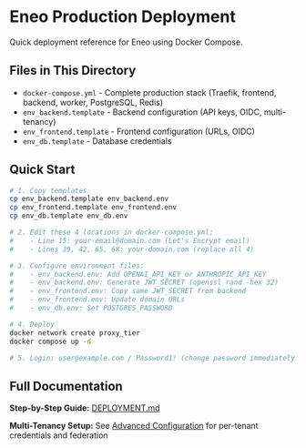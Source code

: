 # Eneo Production Deployment

Quick deployment reference for Eneo using Docker Compose.

## Files in This Directory

- `docker-compose.yml` - Complete production stack (Traefik, frontend, backend, worker, PostgreSQL, Redis)
- `env_backend.template` - Backend configuration (API keys, OIDC, multi-tenancy)
- `env_frontend.template` - Frontend configuration (URLs, OIDC)
- `env_db.template` - Database credentials

## Quick Start

```bash
# 1. Copy templates
cp env_backend.template env_backend.env
cp env_frontend.template env_frontend.env
cp env_db.template env_db.env

# 2. Edit these 4 locations in docker-compose.yml:
#    - Line 15: your-email@domain.com (Let's Encrypt email)
#    - Lines 39, 42, 65, 68: your-domain.com (replace all 4)

# 3. Configure environment files:
#    - env_backend.env: Add OPENAI_API_KEY or ANTHROPIC_API_KEY
#    - env_backend.env: Generate JWT_SECRET (openssl rand -hex 32)
#    - env_frontend.env: Copy same JWT_SECRET from backend
#    - env_frontend.env: Update domain URLs
#    - env_db.env: Set POSTGRES_PASSWORD

# 4. Deploy
docker network create proxy_tier
docker compose up -d

# 5. Login: user@example.com / Password1! (change password immediately!)
```

## Full Documentation

**Step-by-Step Guide:** [DEPLOYMENT.md](../DEPLOYMENT.md)

**Multi-Tenancy Setup:** See [Advanced Configuration](../DEPLOYMENT.md#advanced-configuration--features) for per-tenant credentials and federation
